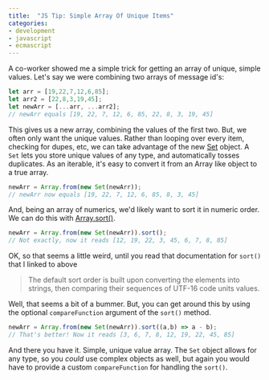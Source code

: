 ```yaml
---
title:  "JS Tip: Simple Array Of Unique Items"
categories: 
- development 
- javascript
- ecmascript
---
```

A co-worker showed me a simple trick for getting an array of unique, simple values. Let's say we were combining two arrays of message id's:

```js
let arr = [19,22,7,12,6,85];
let arr2 = [22,8,3,19,45];
let newArr = [...arr, ...arr2];
// newArr equals [19, 22, 7, 12, 6, 85, 22, 8, 3, 19, 45]
```

This gives us a new array, combining the values of the first two. But, we often only want the unique values. Rather than looping over every item, checking for dupes, etc, we can take advantage of the new [Set](https://developer.mozilla.org/en-US/docs/Web/JavaScript/Reference/Global_Objects/Set) object. A `Set` lets you store unique values of any type, and automatically tosses duplicates. As an iterable, it's easy to convert it from an Array like object to a true array.

```js
newArr = Array.from(new Set(newArr));
// newArr now equals [19, 22, 7, 12, 6, 85, 8, 3, 45]
```

And, being an array of numerics, we'd likely want to sort it in numeric order. We can do this with [Array.sort()](https://developer.mozilla.org/en-US/docs/Web/JavaScript/Reference/Global_Objects/Array/sort).

```js
newArr = Array.from(new Set(newArr)).sort();
// Not exactly, now it reads [12, 19, 22, 3, 45, 6, 7, 8, 85]
```

OK, so that seems a little weird, until you read that documentation for `sort()` that I linked to above

<blockquote cite="https://developer.mozilla.org/en-US/docs/Web/JavaScript/Reference/Global_Objects/Array/sort">
The default sort order is built upon converting the elements into strings, then comparing their sequences of UTF-16 code units values.
</blockquote>

Well, that seems a bit of a bummer. But, you can get around this by using the optional `compareFunction` argument of the `sort()` method.

```js
newArr = Array.from(new Set(newArr)).sort((a,b) => a - b);
// That's better! Now it reads [3, 6, 7, 8, 12, 19, 22, 45, 85]
```

And there you have it. Simple, unique value array. The `Set` object allows for any type, so you <em>could</em> use complex objects as well, but again you would have to provide a custom `compareFunction` for handling the `sort()`.